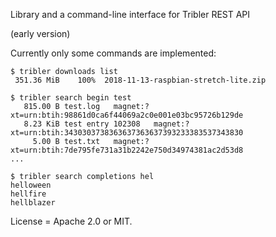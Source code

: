 Library and a command-line interface for Tribler REST API

(early version)

Currently only some commands are implemented:

```
$ tribler downloads list
 351.36 MiB    100%  2018-11-13-raspbian-stretch-lite.zip

$ tribler search begin test
   815.00 B test.log   magnet:?xt=urn:btih:98861d0ca6f44069a2c0e001e03bc95726b129de
   8.23 KiB test entry 102308   magnet:?xt=urn:btih:3430303738363637363637393233383537343830
     5.00 B test.txt   magnet:?xt=urn:btih:7de795fe731a31b2242e750d34974381ac2d53d8
...

$ tribler search completions hel
helloween
hellfire
hellblazer
```

License = Apache 2.0 or MIT.
